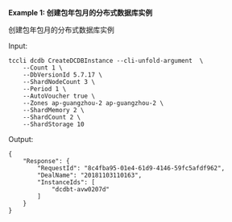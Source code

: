 **Example 1: 创建包年包月的分布式数据库实例**

创建包年包月的分布式数据库实例

Input: 

```
tccli dcdb CreateDCDBInstance --cli-unfold-argument  \
    --Count 1 \
    --DbVersionId 5.7.17 \
    --ShardNodeCount 3 \
    --Period 1 \
    --AutoVoucher true \
    --Zones ap-guangzhou-2 ap-guangzhou-2 \
    --ShardMemory 2 \
    --ShardCount 2 \
    --ShardStorage 10
```

Output: 
```
{
    "Response": {
        "RequestId": "8c4fba95-01e4-61d9-4146-59fc5afdf962",
        "DealName": "20181103110163",
        "InstanceIds": [
            "dcdbt-avw0207d"
        ]
    }
}
```

